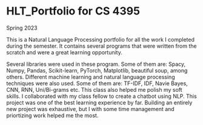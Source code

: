 # HLT_Portfolio for CS 4395
Spring 2023

This is a Natural Language Processing portfolio for all the work I completed during the semester.
It contains several programs that were written from the scratch and were a great learning opportunity.

Several libraries were used in these program. Some of them are: Spacy, Numpy, Pandas, Scikit-learn, PyTorch, Matplotlib, beautiful soup, among others.
Different machine learning and natural language processing techniques were also used. Some of them are: TF-IDF, IDF, Navie Bayes, CNN, RNN, Uni/Bi-grams etc.
This class also helped me polish my soft skills. I collaborated with my class fellow to create a chatbot using NLP. This project was one of the best learning experience by far. Building an entirely new project was exhaustive, but I with some time management and priortizing work helped me the most.


